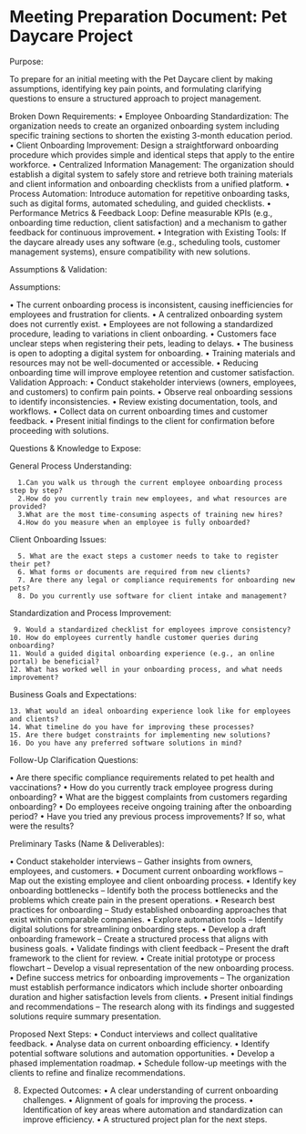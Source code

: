 # Meeting Preparation Document: Pet Daycare Project

Purpose:

To prepare for an initial meeting with the Pet Daycare client by making assumptions, identifying key pain 
points, and formulating clarifying questions to ensure a structured approach to project management.
 
Broken Down Requirements:
•	Employee Onboarding Standardization: The organization needs to create an organized onboarding system 
including specific training sections to shorten the existing 3-month education period.
•	Client Onboarding Improvement: Design a straightforward onboarding procedure which provides simple and 
identical steps that apply to the entire workforce.
•	Centralized Information Management: The organization should establish a digital system to safely store 
and retrieve both training materials and client information and onboarding checklists from a unified platform.
•	Process Automation: Introduce automation for repetitive onboarding tasks, such as digital forms, 
automated scheduling, and guided checklists.
•	Performance Metrics & Feedback Loop: Define measurable KPIs (e.g., onboarding time reduction, client 
satisfaction) and a mechanism to gather feedback for continuous improvement.
•	Integration with Existing Tools: If the daycare already uses any software (e.g., scheduling tools, 
customer management systems), ensure compatibility with new solutions.
 
Assumptions & Validation:

Assumptions:

•	The current onboarding process is inconsistent, causing inefficiencies for employees and frustration for 
clients.
•	A centralized onboarding system does not currently exist.
•	Employees are not following a standardized procedure, leading to variations in client onboarding.
•	Customers face unclear steps when registering their pets, leading to delays.
•	The business is open to adopting a digital system for onboarding.
•	Training materials and resources may not be well-documented or accessible.
•	Reducing onboarding time will improve employee retention and customer satisfaction.
Validation Approach:
•	Conduct stakeholder interviews (owners, employees, and customers) to confirm pain points.
•	Observe real onboarding sessions to identify inconsistencies.
•	Review existing documentation, tools, and workflows.
•	Collect data on current onboarding times and customer feedback.
•	Present initial findings to the client for confirmation before proceeding with solutions.

Questions & Knowledge to Expose:

General Process Understanding:

      1.Can you walk us through the current employee onboarding process step by step?
      2.How do you currently train new employees, and what resources are provided?
      3.What are the most time-consuming aspects of training new hires?
      4.How do you measure when an employee is fully onboarded?

Client Onboarding Issues:

      5. What are the exact steps a customer needs to take to register their pet?
      6. What forms or documents are required from new clients?
      7. Are there any legal or compliance requirements for onboarding new pets?
      8. Do you currently use software for client intake and management?

Standardization and Process Improvement:

     9. Would a standardized checklist for employees improve consistency?
    10. How do employees currently handle customer queries during onboarding?
    11. Would a guided digital onboarding experience (e.g., an online portal) be beneficial?
    12. What has worked well in your onboarding process, and what needs improvement?

Business Goals and Expectations:

    13. What would an ideal onboarding experience look like for employees and clients?
    14. What timeline do you have for improving these processes?
    15. Are there budget constraints for implementing new solutions?
    16. Do you have any preferred software solutions in mind?


Follow-Up Clarification Questions:

•	Are there specific compliance requirements related to pet health and vaccinations?
•	How do you currently track employee progress during onboarding?
•	What are the biggest complaints from customers regarding onboarding?
•	Do employees receive ongoing training after the onboarding period?
•	Have you tried any previous process improvements? If so, what were the results?


Preliminary Tasks (Name & Deliverables):

•	Conduct stakeholder interviews – Gather insights from owners, employees, and customers.
•	Document current onboarding workflows – Map out the existing employee and client onboarding process.
•	Identify key onboarding bottlenecks – Identify both the process bottlenecks and the problems which 
create pain in the present operations.
•	Research best practices for onboarding – Study established onboarding approaches that exist within 
comparable companies.
•	Explore automation tools – Identify digital solutions for streamlining onboarding steps.
•	Develop a draft onboarding framework – Create a structured process that aligns with business goals.
•	Validate findings with client feedback – Present the draft framework to the client for review.
•	Create initial prototype or process flowchart – Develop a visual representation of the new onboarding 
process.
•	Define success metrics for onboarding improvements – The organization must establish performance 
indicators which include shorter onboarding duration and higher satisfaction levels from clients.
•	Present initial findings and recommendations – The research along with its findings and suggested 
solutions require summary presentation. 

Proposed Next Steps:
•	Conduct interviews and collect qualitative feedback.
•	Analyse data on current onboarding efficiency.
•	Identify potential software solutions and automation opportunities.
•	Develop a phased implementation roadmap.
•	Schedule follow-up meetings with the clients to refine and finalize recommendations.
 
8. Expected Outcomes:
•	A clear understanding of current onboarding challenges.
•	Alignment of goals for improving the process.
•	Identification of key areas where automation and standardization can improve efficiency.
•	A structured project plan for the next steps.

